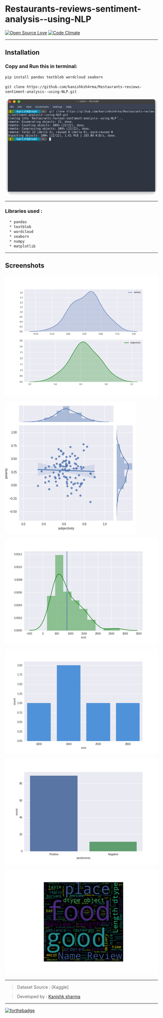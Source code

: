 # Restaurants-reviews-sentiment-analysis--using-NLP


[![Open Source Love](https://badges.frapsoft.com/os/v3/open-source.svg?v=102)](https://github.com/kanishksh4rma/Cancer-Prediction-in-Early-stages) [![Code Climate](https://codeclimate.com/github/boennemann/badges.svg)](https://github.com/kanishksh4rma/Cancer-Prediction-in-Early-stages)

---

## **Installation**

### Copy and Run this in terminal: 

```
pip install pandas textblob wordcloud seaborn

git clone https://github.com/kanishksh4rma/Restaurants-reviews-sentiment-analysis--using-NLP.git
```

![demo_install](/screenshots/demo_install.png)

---

### Libraries used : 
```
  * pandas
  * textblob
  * wordcloud
  * seaborn
  * numpy
  * matplotlib
```

---

## Screenshots

![Screenshot 4](/screenshots/ss4.png)

![Screenshot 3](/screenshots/ss3.png)

![Screenshot 5](/screenshots/ss5.png)

![Screenshot 6](/screenshots/ss6.png)

![Screenshot 2](/screenshots/ss2.png)

![Screenshot 1](/screenshots/ss1.png)

---

> Dataset Source : [Kaggle]

> Developed by : [Kanishk sharma](https://github.com/kanishksh4rma)
  
--- 

[![forthebadge](https://forthebadge.com/images/badges/built-with-love.svg)](https://github.com/kanishksh4rma/World-Happiness-Index-2020--data-visualization)
